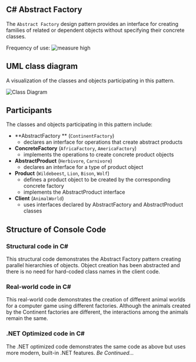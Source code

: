 ## C# Abstract Factory
The `Abstract Factory` design pattern provides an interface for creating families of related or dependent objects without specifying their concrete classes.

Frequency of use: ![measure](https://www.dofactory.com/img/patterns/use-high.jpg) high
## UML class diagram
A visualization of the classes and objects participating in this pattern.

![Class Diagram](https://www.dofactory.com/img/diagrams/net/abstract.png)

## 	Participants
The classes and objects participating in this pattern include:

- **AbstractFactory ** (`ContinentFactory`)
	- declares an interface for operations that create abstract products
- **ConcreteFactory** (`AfricaFactory`, `AmericaFactory`)
	- implements the operations to create concrete product objects
- **AbstractProduct** (`Herbivore`, `Carnivore`)
	- declares an interface for a type of product object
- **Product** (`Wildebeest`, `Lion`, `Bison`, `Wolf`)
	- defines a product object to be created by the corresponding concrete factory
	- implements the AbstractProduct interface
- **Client** (`AnimalWorld`)
	- uses interfaces declared by AbstractFactory and AbstractProduct classes

## Structure of Console Code
### Structural code in C#
This structural code demonstrates the Abstract Factory pattern creating parallel hierarchies of objects. Object creation has been abstracted and there is no need for hard-coded class names in the client code.
### Real-world code in C#
This real-world code demonstrates the creation of different animal worlds for a computer game using different factories. Although the animals created by the Continent factories are different, the interactions among the animals remain the same.
### .NET Optimized code in C#
The .NET optimized code demonstrates the same code as above but uses more modern, built-in .NET features.
*Be Continued...*
		  